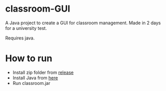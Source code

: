 # classroom-GUI
A Java project to create a GUI for classroom management. Made in 2 days for a university test.

Requires java.

# How to run
- Install zip folder from [release]()
- Install Java from [here](https://www.java.com/download/ie_manual.jsp) 
- Run classroom.jar
